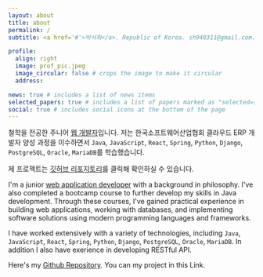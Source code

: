 ```yaml
---
layout: about
title: about
permalink: /
subtitle: <a href='#'>박서희</a>. Republic of Korea. sh940311@gmail.com.

profile:
  align: right
  image: prof_pic.jpeg
  image_circular: false # crops the image to make it circular
  address:

news: true # includes a list of news items
selected_papers: true # includes a list of papers marked as "selected={true}"
social: true # includes social icons at the bottom of the page
---
```


철학을 전공한 주니어 [웹 개발자](https://github.com/Joyseohee)입니다. 저는 한국소프트웨어산업협회 클라우드 ERP 개발자 양성 과정을 이수하면서 `Java`, `JavaScript`, `React`, `Spring`, `Python`, `Django`, `PostgreSQL`, `Oracle`, `MariaDB`를 학습했습니다.

제 프로젝트는 [깃허브 리포지토리](https://github.com/Joyseohee)를 클릭해 확인하실 수 있습니다.

I'm a junior [web application developer](https://github.com/Joyseohee) with a background in philosophy. I've also completed a bootcamp course to further develop my skills in Java development. Through these courses, I've gained practical experience in building web applications, working with databases, and implementing software solutions using modern programming languages and frameworks.

I have worked extensively with a variety of technologies, including `Java`, `JavaScript`, `React`, `Spring`, `Python`, `Django`, `PostgreSQL`, `Oracle`, `MariaDB`. In addition I also have exerience in developing RESTful API.

Here's my [Github Repository](https://github.com/Joyseohee). You can my project in this Link.
